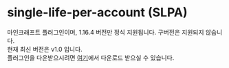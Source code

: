 # single-life-per-account (SLPA)
마인크래프트 플러그인이며, 1.16.4 버전만 정식 지원됩니다. 구버전은 지원되지 않습니다.  
현재 최신 버전은 v1.0 입니다.  
플러그인을 다운받으시려면 [여기](https://github.com/Team-Fi/single-life-per-account/releases)에서 다운로드 받으실 수 있습니다.
